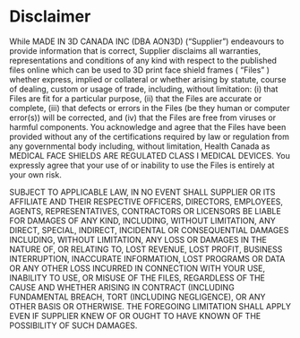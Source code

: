 # Disclaimer

While MADE IN 3D CANADA INC (DBA AON3D) (“Supplier”) endeavours to provide information that is correct, Supplier disclaims all warranties, representations and conditions of any kind with respect to the published files online which can be used to 3D print face shield frames ( “Files” ) whether express, implied or collateral or whether arising by statute, course of dealing, custom or usage of trade, including, without limitation: (i) that  Files  are fit for a particular purpose, (ii) that the  Files  are accurate or  complete, (iii) that defects or errors in the Files (be they human or computer error(s)) will be corrected, and (iv) that the  Files  are free from viruses or harmful components. 
You acknowledge and agree that the Files have been provided without any of the certifications required by law or regulation from any governmental body including, without limitation, Health Canada as MEDICAL FACE SHIELDS ARE REGULATED CLASS I MEDICAL DEVICES. 
You expressly agree that your use of or inability to use the Files is entirely at your own risk.

SUBJECT TO APPLICABLE LAW, IN NO EVENT SHALL SUPPLIER OR ITS AFFILIATE AND THEIR RESPECTIVE OFFICERS, DIRECTORS, EMPLOYEES, AGENTS, REPRESENTATIVES, CONTRACTORS OR LICENSORS BE LIABLE FOR DAMAGES OF ANY KIND, INCLUDING, WITHOUT LIMITATION, ANY DIRECT, SPECIAL, INDIRECT, INCIDENTAL OR CONSEQUENTIAL DAMAGES INCLUDING, WITHOUT LIMITATION, ANY LOSS OR DAMAGES IN THE NATURE OF, OR RELATING TO, LOST REVENUE, LOST PROFIT, BUSINESS INTERRUPTION, INACCURATE INFORMATION, LOST PROGRAMS OR DATA OR ANY OTHER LOSS INCURRED IN CONNECTION WITH YOUR USE, INABILITY TO USE, OR MISUSE OF THE FILES, REGARDLESS OF THE CAUSE AND WHETHER ARISING IN CONTRACT (INCLUDING FUNDAMENTAL BREACH, TORT (INCLUDING NEGLIGENCE), OR ANY OTHER BASIS OR OTHERWISE. 
THE FOREGOING LIMITATION SHALL APPLY EVEN IF SUPPLIER KNEW OF OR OUGHT TO HAVE KNOWN OF THE POSSIBILITY OF SUCH DAMAGES.
